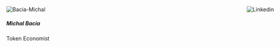 <div id="michal"><a href="https://www.linkedin.com/in/michalbacia/" target="_blank"><img src="media/Linkedin-icon.png" alt="Linkedin"> </a></div>
<img src="media/Bacia-Michal.png" alt="Bacia-Michal" class="pb-1 img-fluid rounded-circle">

##### Michal Bacia 

Token Economist

<style>
  #michal img {
    position:absolute;
    right: 3%;
    max-width: 25%;
  }
</style>